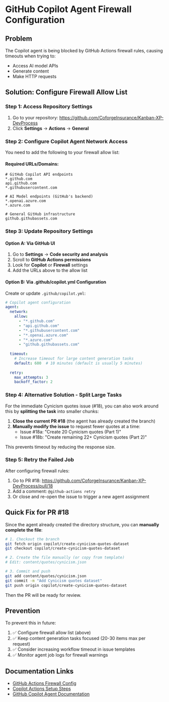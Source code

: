 # GitHub Copilot Agent Firewall Configuration

## Problem
The Copilot agent is being blocked by GitHub Actions firewall rules, causing timeouts when trying to:
- Access AI model APIs
- Generate content
- Make HTTP requests

## Solution: Configure Firewall Allow List

### Step 1: Access Repository Settings
1. Go to your repository: https://github.com/CoforgeInsurance/Kanban-XP-DevProcess
2. Click **Settings** → **Actions** → **General**

### Step 2: Configure Copilot Agent Network Access
You need to add the following to your firewall allow list:

#### Required URLs/Domains:
```
# GitHub Copilot API endpoints
*.github.com
api.github.com
*.githubusercontent.com

# AI Model endpoints (GitHub's backend)
*.openai.azure.com
*.azure.com

# General GitHub infrastructure
github.githubassets.com
```

### Step 3: Update Repository Settings

#### Option A: Via GitHub UI
1. Go to **Settings** → **Code security and analysis**
2. Scroll to **GitHub Actions permissions**
3. Look for **Copilot** or **Firewall** settings
4. Add the URLs above to the allow list

#### Option B: Via .github/copilot.yml Configuration
Create or update `.github/copilot.yml`:

```yaml
# Copilot agent configuration
agent:
  network:
    allow:
      - "*.github.com"
      - "api.github.com"
      - "*.githubusercontent.com"
      - "*.openai.azure.com"
      - "*.azure.com"
      - "github.githubassets.com"
  
  timeout:
    # Increase timeout for large content generation tasks
    default: 600  # 10 minutes (default is usually 5 minutes)
    
  retry:
    max_attempts: 3
    backoff_factor: 2
```

### Step 4: Alternative Solution - Split Large Tasks

For the immediate Cynicism quotes issue (#18), you can also work around this by **splitting the task** into smaller chunks:

1. **Close the current PR #18** (the agent has already created the branch)
2. **Manually modify the issue** to request fewer quotes at a time:
   - Issue #18a: "Create 20 Cynicism quotes (Part 1)"
   - Issue #18b: "Create remaining 22+ Cynicism quotes (Part 2)"

This prevents timeout by reducing the response size.

### Step 5: Retry the Failed Job

After configuring firewall rules:

1. Go to PR #18: https://github.com/CoforgeInsurance/Kanban-XP-DevProcess/pull/18
2. Add a comment: `@github-actions retry`
3. Or close and re-open the issue to trigger a new agent assignment

## Quick Fix for PR #18

Since the agent already created the directory structure, you can **manually complete the file**:

```bash
# 1. Checkout the branch
git fetch origin copilot/create-cynicism-quotes-dataset
git checkout copilot/create-cynicism-quotes-dataset

# 2. Create the file manually (or copy from template)
# Edit: content/quotes/cynicism.json

# 3. Commit and push
git add content/quotes/cynicism.json
git commit -m "Add Cynicism quotes dataset"
git push origin copilot/create-cynicism-quotes-dataset
```

Then the PR will be ready for review.

## Prevention

To prevent this in future:

1. ✅ Configure firewall allow list (above)
2. ✅ Keep content generation tasks focused (20-30 items max per request)
3. ✅ Consider increasing workflow timeout in issue templates
4. ✅ Monitor agent job logs for firewall warnings

## Documentation Links

- [GitHub Actions Firewall Config](https://gh.io/copilot/firewall-config)
- [Copilot Actions Setup Steps](https://gh.io/copilot/actions-setup-steps)
- [GitHub Copilot Agent Documentation](https://docs.github.com/en/copilot/using-github-copilot/using-github-copilot-agents)
